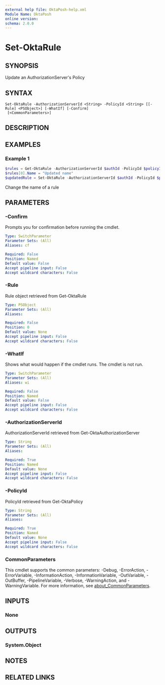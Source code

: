 ```yaml
---
external help file: OktaPosh-help.xml
Module Name: OktaPosh
online version:
schema: 2.0.0
---
```


# Set-OktaRule

## SYNOPSIS
Update an AuthorizationServer's Policy

## SYNTAX

```
Set-OktaRule -AuthorizationServerId <String> -PolicyId <String> [[-Rule] <PSObject>] [-WhatIf] [-Confirm]
 [<CommonParameters>]
```

## DESCRIPTION

## EXAMPLES

### Example 1
```powershell
$rules = Get-OktaRule -AuthorizationServerId $authId -PolicyId $policyId
$rules[0].Name = "Updated name"
$updatedRule = Set-OktaRule -AuthorizationServerId $authId -PolicyId $policyId -Rule $rules[0]
```

Change the name of a rule

## PARAMETERS

### -Confirm
Prompts you for confirmation before running the cmdlet.

```yaml
Type: SwitchParameter
Parameter Sets: (All)
Aliases: cf

Required: False
Position: Named
Default value: False
Accept pipeline input: False
Accept wildcard characters: False
```

### -Rule
Rule object retrieved from Get-OktaRule

```yaml
Type: PSObject
Parameter Sets: (All)
Aliases:

Required: False
Position: 0
Default value: None
Accept pipeline input: False
Accept wildcard characters: False
```

### -WhatIf
Shows what would happen if the cmdlet runs.
The cmdlet is not run.

```yaml
Type: SwitchParameter
Parameter Sets: (All)
Aliases: wi

Required: False
Position: Named
Default value: False
Accept pipeline input: False
Accept wildcard characters: False
```

### -AuthorizationServerId
AuthorizationServerId retrieved from Get-OktaAuthorizationServer

```yaml
Type: String
Parameter Sets: (All)
Aliases:

Required: True
Position: Named
Default value: None
Accept pipeline input: False
Accept wildcard characters: False
```

### -PolicyId
PolicyId retrieved from Get-OktaPolicy

```yaml
Type: String
Parameter Sets: (All)
Aliases:

Required: True
Position: Named
Default value: None
Accept pipeline input: False
Accept wildcard characters: False
```

### CommonParameters
This cmdlet supports the common parameters: -Debug, -ErrorAction, -ErrorVariable, -InformationAction, -InformationVariable, -OutVariable, -OutBuffer, -PipelineVariable, -Verbose, -WarningAction, and -WarningVariable. For more information, see [about_CommonParameters](http://go.microsoft.com/fwlink/?LinkID=113216).

## INPUTS

### None

## OUTPUTS

### System.Object
## NOTES

## RELATED LINKS
